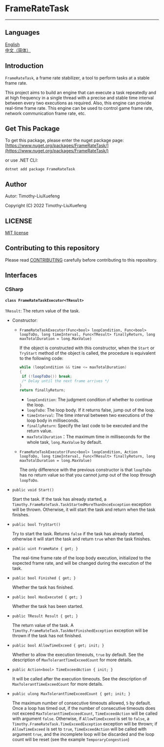 # FrameRateTask

---

## Languages

[English](https://github.com/Timothy-LiuXuefeng/FrameRateTask/blob/master/README.md)  
[中文（简体）](https://github.com/Timothy-LiuXuefeng/FrameRateTask/blob/master/README.zh-CN.md)

## Introduction

`FrameRateTask`, a frame rate stabilizer, a tool to perform tasks at a stable frame rate.

This project aims to build an engine that can execute a task repeatedly and at high frequency in a single thread with a precise and stable time interval between every two executions as required. Also, this engine can provide real-time frame rate. This engine can be used to control game frame rate, network communication frame rate, etc.

## Get This Package

To get this package, please enter the nuget package page: [https://www.nuget.org/packages/FrameRateTask/](https://www.nuget.org/packages/FrameRateTask/)

or use .NET CLI:

```shell
dotnet add package FrameRateTask
```

## Author

Autor: Timothy-LiuXuefeng

Copyright (C) 2022 Timothy-LiuXuefeng

## LICENSE

[MIT license](https://github.com/Timothy-Liuxf/FrameRateTask/blob/master/LICENSE.txt)

## Contributing to this repository

Please read [CONTRIBUTING](https://github.com/Timothy-Liuxf/FrameRateTask/blob/master/CONTRIBUTING.md) carefully before contributing to this repository.

## Interfaces

### CSharp

#### `class FrameRateTaskExecutor<TResult>`

`TResult`: The return value of the task.

+ Constructor:

  + `FrameRateTaskExecutor(Func<bool> loopCondition, Func<bool> loopToDo, long timeInterval, Func<TResult> finallyReturn, long maxTotalDuration = long.MaxValue)`

    If the object is constructed with this constructor, when the `Start` or `TryStart` method of the object is called, the procedure is equivalent to the following code:

    ```c#
    while (loopCondition && time <= maxTotalDuration)
    {
     if (!loopToDo()) break;
     /* Delay until the next frame arrives */
    }
    return finallyReturn;
    ```

    + `loopCondition`: The judgment condition of whether to continue the loop.
    + `loopToDo`: The loop body. If it returns false, jump out of the loop.
    + `timeInterval`: The time interval between two executions of the loop body in milliseconds.
    + `finallyReturn`: Specify the last code to be executed and the return value.
    + `maxTotalDuration`：The maximum time in milliseconds for the whole task, `long.MaxValue` by default.

  + `FrameRateTaskExecutor(Func<bool> loopCondition, Action loopToDo, long timeInterval, Func<TResult> finallyReturn, long maxTotalDuration = long.MaxValue)`

    The only difference with the previous constructor is that `loopToDo` has no return value so that you cannot jump out of the loop through `loopToDo`.

+ `public void Start()`

  Start the task. If the task has already started, a `Timothy.FrameRateTask.TaskStartedMoreThanOnceException` exception will be thrown. Otherwise, it will start the task and return when the task finishes.

+ `public bool TryStart()`

  Try to start the task. Returns `false` if the task has already started, otherwise it will start the task and return `true` when the task finishes.

+ `public uint FrameRate { get; }`

  The real-time frame rate of the loop body execution, initialized to the expected frame rate, and will be changed during the execution of the task.

+ `public bool Finished { get; }`

  Whether the task has finished.

+ `public bool HasExecuted { get; }`

  Whether the task has been started.

+ `public TResult Result { get; }`

  The return value of the task. A `Timothy.FrameRateTask.TaskNotFinishedException` exception will be thrown if the task has not finished.

+ `public bool AllowTimeExceed { get; init; }`

  Whether to allow the execution timeouts, `true` by default. See the description of `MaxTolerantTimeExceedCount` for more details.

+ `public Action<bool> TimeExceedAction { init; }`

  It will be called after the execution timeouts. See the description of `MaxTolerantTimeExceedCount` for more details.

+ `public ulong MaxTolerantTimeExceedCount { get; init; }`

  The maximum number of consecutive timeouts allowed, `5` by default. Once a loop has timed out, if the number of consecutive timeouts does not exceed `MaxTolerantTimeExceedCount`, `TimeExceedAction` will be called with argument `false`. Otherwise, if `AllowTimeExceed` is set to `false`, a `Timothy.FrameRateTask.TimeExceedException` exception will be thrown; if `AllowTimeExceed` is set to `true`, `TimeExceedAction` will be called with argument `true`, and the incomplete loop will be discarded and the loop count will be reset (see the example `TemporaryCongestion`)
